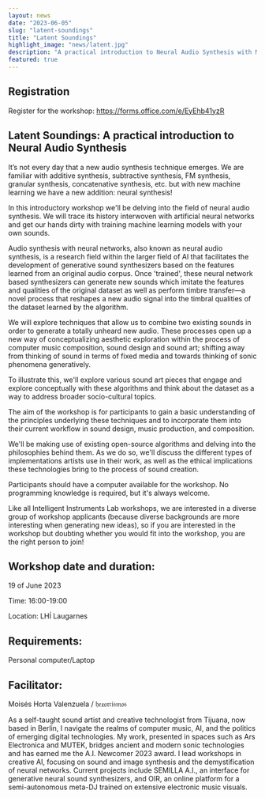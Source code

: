 ```yaml
---
layout: news
date: "2023-06-05"
slug: "latent-soundings"
title: "Latent Soundings"
highlight_image: "news/latent.jpg"
description: "A practical introduction to Neural Audio Synthesis with Moises Horta Valenzuela"
featured: true
---
```


<script>
import CaptionedImage from "../../components/Images/CaptionedImage.svelte"
</script>

<CaptionedImage
    src="news/latent.jpg"
    alt="A generated image with scewed forms and colors."
    caption="What is Neural Audio Synthesis?"/>

## Registration

Register for the workshop: https://forms.office.com/e/EyEhb41yzR

## Latent Soundings: A practical introduction to Neural Audio Synthesis

It’s not every day that a new audio synthesis technique emerges. We are familiar with additive synthesis, subtractive synthesis, FM synthesis, granular synthesis, concatenative synthesis, etc. but with new machine learning we have a new addition: neural synthesis!

In this introductory workshop we'll be delving into the field of neural audio synthesis. We will trace its history interwoven with artificial neural networks and get our hands dirty with training machine learning models with your own sounds.

Audio synthesis with neural networks, also known as neural audio synthesis, is a research field within the larger field of AI that facilitates the development of generative sound synthesizers based on the features learned from an original audio corpus. Once 'trained', these neural network based synthesizers can generate new sounds which imitate the features and qualities of the original dataset as well as perform timbre transfer—a novel process that reshapes a new audio signal into the timbral qualities of the dataset learned by the algorithm. 

We will explore techniques that allow us to combine two existing sounds in order to generate a totally unheard new audio. These processes open up a new way of conceptualizing aesthetic exploration within the process of computer music composition, sound design and sound art; shifting away from thinking of sound in terms of fixed media and towards thinking of sonic phenomena generatively.

To illustrate this, we'll explore various sound art pieces that engage and explore conceptually with these algorithms and think about the dataset as a way to address broader socio-cultural topics.

The aim of the workshop is for participants to gain a basic understanding of the principles underlying these techniques and to incorporate them into their current workflow in sound design, music production, and composition.

We'll be making use of existing open-source algorithms and delving into the philosophies behind them. As we do so, we'll discuss the different types of implementations artists use in their work, as well as the ethical implications these technologies bring to the process of sound creation.

Participants should have a computer available for the workshop. No programming knowledge is required, but it's always welcome.

Like all Intelligent Instruments Lab workshops, we are interested in a diverse group of workshop applicants (because diverse backgrounds are more interesting when generating new ideas), so if you are interested in the workshop but doubting whether you would fit into the workshop, you are the right person to join!

## Workshop date and duration:

19 of June 2023

Time: 16:00-19:00

Location: LHÍ Laugarnes

## Requirements:

Personal computer/Laptop

## Facilitator:

Moisés Horta Valenzuela / 𝔥𝔢𝔵𝔬𝔯𝔠𝔦𝔰𝔪𝔬𝔰

As a self-taught sound artist and creative technologist from Tijuana, now based in Berlin, I navigate the realms of computer music, AI, and the politics of emerging digital technologies. My work, presented in spaces such as Ars Electronica and MUTEK, bridges ancient and modern sonic technologies and has earned me the A.I. Newcomer 2023 award. I lead workshops in creative AI, focusing on sound and image synthesis and the demystification of neural networks. Current projects include SEMILLA A.I., an interface for generative neural sound synthesizers, and OIR, an online platform for a semi-autonomous meta-DJ trained on extensive electronic music visuals.